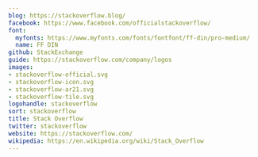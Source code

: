 ```yaml
---
blog: https://stackoverflow.blog/
facebook: https://www.facebook.com/officialstackoverflow/
font:
  myfonts: https://www.myfonts.com/fonts/fontfont/ff-din/pro-medium/
  name: FF DIN
github: StackExchange
guide: https://stackoverflow.com/company/logos
images:
- stackoverflow-official.svg
- stackoverflow-icon.svg
- stackoverflow-ar21.svg
- stackoverflow-tile.svg
logohandle: stackoverflow
sort: stackoverflow
title: Stack Overflow
twitter: stackoverflow
website: https://stackoverflow.com/
wikipedia: https://en.wikipedia.org/wiki/Stack_Overflow
---
```

